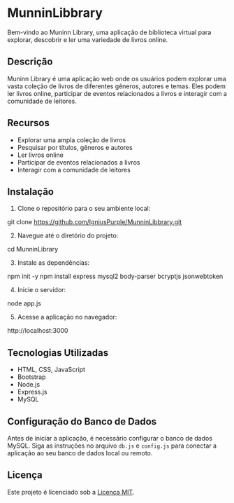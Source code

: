 # MunninLibbrary

Bem-vindo ao Muninn Library, uma aplicação de biblioteca virtual para explorar, descobrir e ler uma variedade de livros online.

## Descrição

Muninn Library é uma aplicação web onde os usuários podem explorar uma vasta coleção de livros de diferentes gêneros, autores e temas. Eles podem ler livros online, participar de eventos relacionados a livros e interagir com a comunidade de leitores.

## Recursos

- Explorar uma ampla coleção de livros
- Pesquisar por títulos, gêneros e autores
- Ler livros online
- Participar de eventos relacionados a livros
- Interagir com a comunidade de leitores

## Instalação

1. Clone o repositório para o seu ambiente local:

git clone https://github.com/IgniusPurple/MunninLibbrary.git

2. Navegue até o diretório do projeto:

cd MunninLibrary


3. Instale as dependências:

npm init -y
npm install express mysql2 body-parser bcryptjs jsonwebtoken


4. Inicie o servidor:

node app.js


5. Acesse a aplicação no navegador:

http://localhost:3000


## Tecnologias Utilizadas

- HTML, CSS, JavaScript
- Bootstrap
- Node.js
- Express.js
- MySQL

## Configuração do Banco de Dados

Antes de iniciar a aplicação, é necessário configurar o banco de dados MySQL. Siga as instruções no arquivo `db.js` e `config.js` para conectar a aplicação ao seu banco de dados local ou remoto.


## Licença

Este projeto é licenciado sob a [Licença MIT](https://opensource.org/licenses/MIT).

